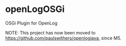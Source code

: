 openLogOSGi
===========

OSGi Plugin for OpenLog

NOTE: This project has now been moved to https://github.com/paulswithers/openlogjava, since M5.

